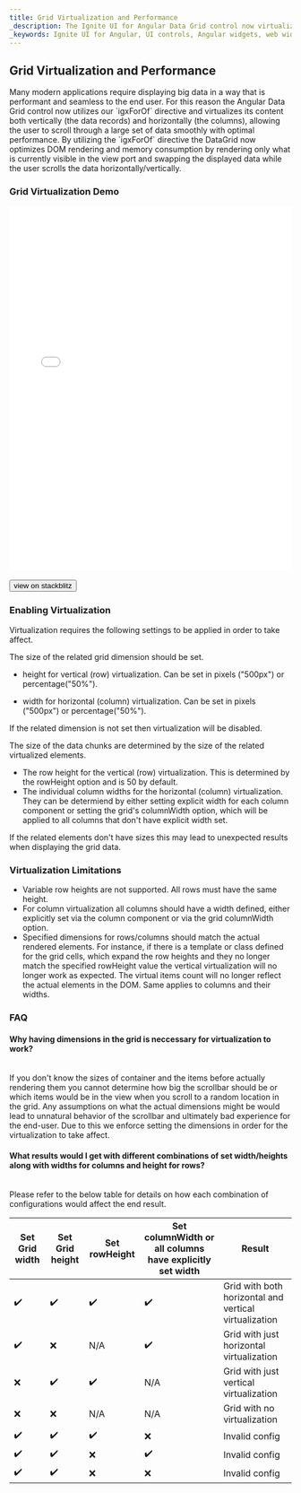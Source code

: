 ```yaml
---
title: Grid Virtualization and Performance
_description: The Ignite UI for Angular Data Grid control now virtualizes its columns and rows, visualizing only the visible chunks of the data in the DOM, as a result allowing smooth and seamless scrolling through large sets of data.
_keywords: Ignite UI for Angular, UI controls, Angular widgets, web widgets, UI widgets, Angular, Native Angular Components Suite, Native Angular Controls, Native Angular Components Library, Angular Data Grid component, Angular Data Grid control, Angular Grid component, Angular Grid control, Angular High Performance Grid, Virtualization, Performance
---
```


## Grid Virtualization and Performance

<p class="highlight">
    Many modern applications require displaying big data in a way that is performant and seamless to the end user.
    For this reason the Angular Data Grid control now utilizes our `igxForOf` directive and virtualizes its content both vertically (the data records) and horizontally (the columns), allowing the user to scroll through a large set of data smoothly with optimal performance.
    By utilizing the `igxForOf` directive the DataGrid now optimizes DOM rendering and memory consumption by rendering only what is currently visible in the view port and swapping the displayed data while the user scrolls the data horizontally/vertically.
</p>

### Grid Virtualization Demo

<div class="sample-container loading" style="height:650px">
    <iframe id="grid-sample-iframe" src='{environment:demosBaseUrl}/grid-sample-2' width="100%" height="100%" seamless frameBorder="0" onload="onSampleIframeContentLoaded(this);"></iframe>
</div>
<br/>
<div>
<button data-localize="stackblitz" class="stackblitz-btn" data-iframe-id="grid-sample-2-iframe" data-demos-base-url="{environment:demosBaseUrl}">view on stackblitz</button>
</div>

### Enabling Virtualization

Virtualization requires the following settings to be applied in order to take affect.

The size of the related grid dimension should be set.

*   height for vertical (row) virtualization. Can be set in pixels ("500px") or percentage("50%").

*   width for horizontal (column) virtualization. Can be set in pixels ("500px") or percentage("50%").
        
If the related dimension is not set then virtualization will be disabled.

The size of the data chunks are determined by the size of the related virtualized elements.

*   The row height for the vertical (row) virtualization. This is determined by the rowHeight option and is 50 by default.
*   The individual column widths for the horizontal (column) virtualization. They can be determiend by either setting explicit width for each column component or setting the grid's columnWidth option, which will be applied to all columns that don't have explicit width set.

If the related elements don't have sizes this may lead to unexpected results when displaying the grid data.

### Virtualization Limitations

*   Variable row heights are not supported. All rows must have the same height.
*   For column virtualization all columns should have a width defined, either explicitly set via the column component or via the grid columnWidth option.
*   Specified dimensions for rows/columns should match the actual rendered elements. For instance, if there is a template or class defined for the grid cells, which expand the row heights and they no longer match the specified rowHeight value the vertical virtualization will no longer work as expected. The virtual items count will no longer reflect the actual elements in the DOM. Same applies to columns and their widths.


### FAQ

#### Why having dimensions in the grid is neccessary for virtualization to work?

<br/>
If you don't know the sizes of container and the items before actually rendering them you cannot determine how big the scrollbar should be or which items would be in the view when you scroll to a random location in the grid. Any assumptions on what the actual dimensions might be would lead to unnatural behavior of the scrollbar and ultimately bad experience for the end-user. Due to this we enforce setting the dimensions in order for the virtualization to take affect.

#### What results would I get with different combinations of set width/heights along with widths for columns and height for rows?
<br/>
Please refer to the below table for details on how each combination of configurations would affect the end result.
<br/>

|Set Grid width|Set Grid height |Set rowHeight |Set columnWidth or all columns have explicitly set width| Result
|--- |--- | --- |  --- | --- |
|:heavy_check_mark:|:heavy_check_mark:|:heavy_check_mark:|:heavy_check_mark:|Grid with both horizontal and vertical virtualization
|:heavy_check_mark:|:x:|N/A|:heavy_check_mark:|Grid with just horizontal virtualization
|:x:|:heavy_check_mark:|:heavy_check_mark:|N/A|Grid with just vertical virtualization
|:x:|:x:|N/A|N/A|Grid with no virtualization
|:heavy_check_mark:|:heavy_check_mark:|:heavy_check_mark:|:x:|Invalid config
|:heavy_check_mark:|:heavy_check_mark:|:x:|:heavy_check_mark:|Invalid config
|:heavy_check_mark:|:heavy_check_mark:|:x:|:x:|Invalid config